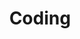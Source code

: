 ---
title: Coding
section: Topics
description: Understanding the basics of code is an essential skill for a UX designer.
icon: 
layout: hub2
permalink: /topics/coding
---
